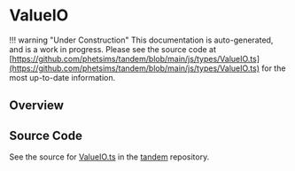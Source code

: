 # ValueIO

!!! warning "Under Construction"
    This documentation is auto-generated, and is a work in progress. Please see the source code at
    [https://github.com/phetsims/tandem/blob/main/js/types/ValueIO.ts](https://github.com/phetsims/tandem/blob/main/js/types/ValueIO.ts) for the most up-to-date information.

## Overview





## Source Code

See the source for [ValueIO.ts](https://github.com/phetsims/tandem/blob/main/js/types/ValueIO.ts) in the [tandem](https://github.com/phetsims/tandem) repository.
